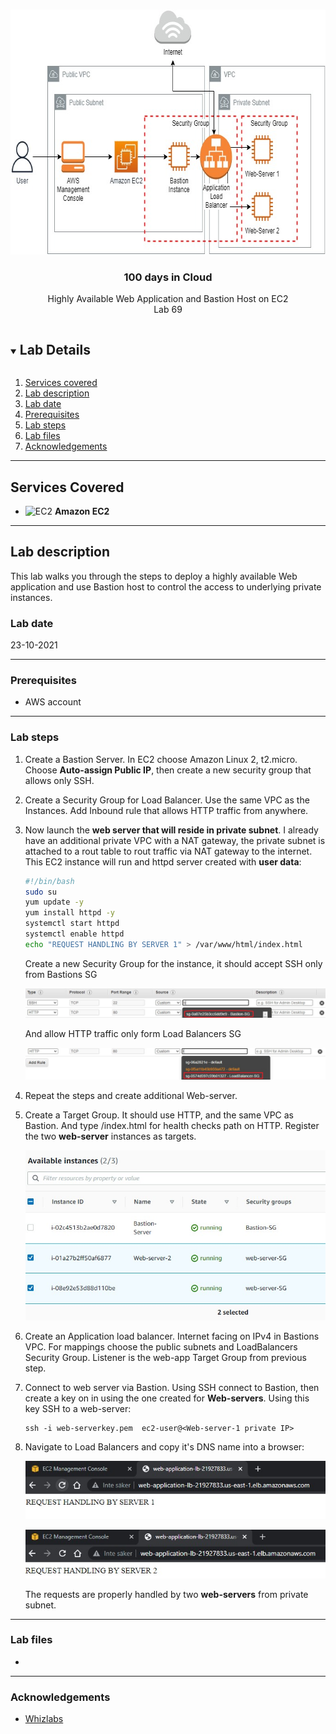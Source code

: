 <br />

<p align="center">
  <a href="img/">
    <img src="img/lab69_diagram.jpg" alt="cloudofthings" width="682" height="392">
  </a>
  <h3 align="center">100 days in Cloud</h3>
<p align="center">
    Highly Available Web Application and Bastion Host on EC2
    <br />
    Lab 69
    <br />
  </p>




</p>

<details open="open">
  <summary><h2 style="display: inline-block">Lab Details</h2></summary>
  <ol>
    <li><a href="#services-covered">Services covered</a>
    <li><a href="#lab-description">Lab description</a></li>
    </li>
    <li><a href="#lab-date">Lab date</a></li>
    <li><a href="#prerequisites">Prerequisites</a></li>    
    <li><a href="#lab-steps">Lab steps</a></li>
    <li><a href="#lab-files">Lab files</a></li>
    <li><a href="#acknowledgements">Acknowledgements</a></li>
  </ol>
</details>

---

## Services Covered
* ![EC2](https://github.com/CloudedThings/100-Days-in-Cloud/blob/main/images/AmazonEC2.png) **Amazon EC2**

---

## Lab description
This lab walks you through the steps to deploy a highly available Web application and use Bastion host to control the access to underlying private instances.

### Lab date
23-10-2021

---

### Prerequisites
* AWS account

---

### Lab steps
1. Create a Bastion Server. In EC2 choose Amazon Linux 2, t2.micro. Choose **Auto-assign Public IP**, then create a new security group that allows only SSH.

2. Create a Security Group for Load Balancer. Use the same VPC as the Instances. Add Inbound rule that allows HTTP traffic from anywhere.

3. Now launch the **web server that will reside in private subnet**. I already have an additional private VPC with a NAT gateway, the private subnet is attached to a rout table to rout traffic via NAT gateway to the internet. This EC2 instance will run and httpd server created with **user data**:

   ```bash
   #!/bin/bash
   sudo su
   yum update -y
   yum install httpd -y
   systemctl start httpd
   systemctl enable httpd
   echo "REQUEST HANDLING BY SERVER 1" > /var/www/html/index.html
   ```

   Create a new Security Group for the instance, it should accept SSH only from Bastions SG 

   ![bastionsg](img/lab69_bastionsg.jpg)

   And allow HTTP traffic only form Load Balancers SG

   ![loadbalancersg](img/lab69_loadbalancersg.jpg)

4. Repeat the steps and create additional Web-server.

5. Create a Target Group. It should use HTTP, and the same VPC as Bastion. And type /index.html for health checks path on HTTP. Register the two **web-server** instances as targets.

   ![targetgroup](img/lab69_targetgroup.jpg)

6. Create an Application load balancer. Internet facing on IPv4 in Bastions VPC. For mappings choose the public subnets and LoadBalancers Security Group. Listener is the web-app Target Group from previous step. 

7. Connect to web server via Bastion. Using SSH connect to Bastion, then create a key on in using the one created for **Web-servers**. Using this key SSH to a web-server:

   ```
   ssh -i web-serverkey.pem  ec2-user@<Web-server-1 private IP>
   ```

   

8. Navigate to Load Balancers and copy it's DNS name into a browser:

   ![ws1](img/lab69_ws1.jpg)

   ![ws2](img/lab69_ws2.jpg)

   The requests are properly handled by two **web-servers** from private subnet.

---
### Lab files
* []()
---

### Acknowledgements
* [Whizlabs](https://play.whizlabs.com/site/task_details?lab_type=1&task_id=42&quest_id=35)

